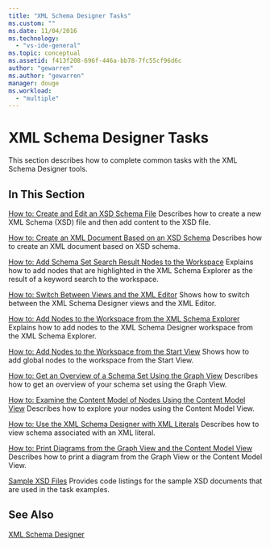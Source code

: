 ```yaml
---
title: "XML Schema Designer Tasks"
ms.custom: ""
ms.date: 11/04/2016
ms.technology:
  - "vs-ide-general"
ms.topic: conceptual
ms.assetid: f413f208-696f-446a-bb78-7fc55cf96d6c
author: "gewarren"
ms.author: "gewarren"
manager: douge
ms.workload:
  - "multiple"
---
```

# XML Schema Designer Tasks
This section describes how to complete common tasks with the XML Schema Designer tools.

## In This Section
 [How to: Create and Edit an XSD Schema File](../xml-tools/how-to-create-and-edit-an-xsd-schema-file.md)
 Describes how to create a new XML Schema (XSD) file and then add content to the XSD file.

 [How to: Create an XML Document Based on an XSD Schema](../xml-tools/how-to-create-an-xml-document-based-on-an-xsd-schema.md)
 Describes how to create an XML document based on XSD schema.

 [How to: Add Schema Set Search Result Nodes to the Workspace](../xml-tools/how-to-add-schema-set-search-result-nodes-to-the-workspace.md)
 Explains how to add nodes that are highlighted in the XML Schema Explorer as the result of a keyword search to the workspace.

 [How to: Switch Between Views and the XML Editor](../xml-tools/how-to-switch-between-views-and-the-xml-editor.md)
 Shows how to switch between the XML Schema Designer views and the XML Editor.

 [How to: Add Nodes to the Workspace from the XML Schema Explorer](../xml-tools/how-to-add-nodes-to-the-workspace-from-the-xml-schema-explorer.md)
 Explains how to add nodes to the XML Schema Designer workspace from the XML Schema Explorer.

 [How to: Add Nodes to the Workspace from the Start View](../xml-tools/how-to-add-nodes-to-the-workspace-from-the-start-view.md)
 Shows how to add global nodes to the workspace from the Start View.

 [How to: Get an Overview of a Schema Set Using the Graph View](../xml-tools/how-to-get-an-overview-of-a-schema-set-using-the-graph-view.md)
 Describes how to get an overview of your schema set using the Graph View.

 [How to: Examine the Content Model of Nodes Using the Content Model View](../xml-tools/how-to-examine-the-content-model-of-nodes-using-the-content-model-view.md)
 Describes how to explore your nodes using the Content Model View.

 [How to: Use the XML Schema Designer with XML Literals](../xml-tools/how-to-use-the-xml-schema-designer-with-xml-literals.md)
 Describes how to view schema associated with an XML literal.

 [How to: Print Diagrams from the Graph View and the Content Model View](../xml-tools/how-to-print-diagrams-from-the-graph-view-and-the-content-model-view.md)
 Describes how to print a diagram from the Graph View or the Content Model View.

 [Sample XSD Files](../xml-tools/sample-xsd-files.md)
 Provides code listings for the sample XSD documents that are used in the task examples.

## See Also
 [XML Schema Designer](../xml-tools/xml-schema-designer.md)